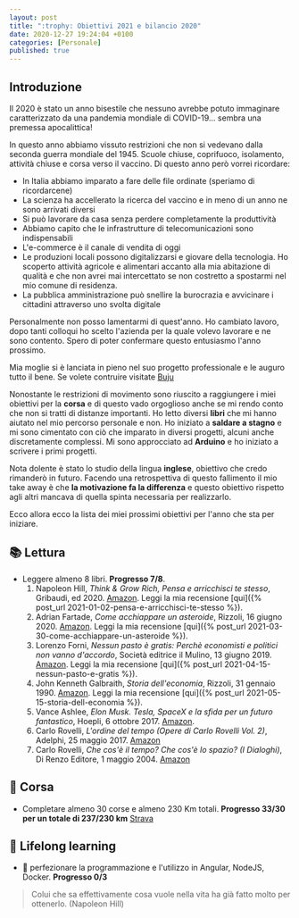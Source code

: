 ```yaml
---
layout: post
title: ":trophy: Obiettivi 2021 e bilancio 2020"
date: 2020-12-27 19:24:04 +0100
categories: [Personale]
published: true
---
```

## Introduzione
Il 2020 è stato un anno bisestile che nessuno avrebbe potuto immaginare caratterizzato da una pandemia mondiale di COVID-19... sembra una premessa apocalittica!

In questo anno abbiamo vissuto restrizioni che non si vedevano dalla seconda guerra mondiale del 1945. Scuole chiuse, coprifuoco, isolamento, attività chiuse e corsa verso il vaccino. Di questo anno però vorrei ricordare:

- In Italia abbiamo imparato a fare delle file ordinate (speriamo di ricordarcene)
- La scienza ha accellerato la ricerca del vaccino e in meno di un anno ne sono arrivati diversi
- Si può lavorare da casa senza perdere completamente la produttività
- Abbiamo capito che le infrastrutture di telecomunicazioni sono indispensabili
- L'e-commerce è il canale di vendita di oggi
- Le produzioni locali possono digitalizzarsi e giovare della tecnologia. Ho scoperto attività agricole e alimentari accanto alla mia abitazione di qualità e che non avrei mai intercettato se non costretto a spostarmi nel mio comune di residenza.
- La pubblica amministrazione può snellire la burocrazia e avvicinare i cittadini attraverso uno svolta digitale

Personalmente non posso lamentarmi di quest'anno. Ho cambiato lavoro, dopo tanti colloqui ho scelto l'azienda per la quale volevo lavorare e ne sono contento. Spero di poter confermare questo entusiasmo l'anno prossimo.

Mia moglie si è lanciata in pieno nel suo progetto professionale e le auguro tutto il bene. Se volete contruire visitate [Buju](www.buju.it)

Nonostante le restrizioni di movimento sono riuscito a raggiungere i miei obiettivi per la **corsa** e di questo vado orgoglioso anche se mi rendo conto che non si tratti di distanze importanti. Ho letto diversi **libri** che mi hanno aiutato nel mio percorso personale e non. Ho iniziato a **saldare a stagno** e mi sono cimentato con ciò che imparato in diversi progetti, alcuni anche discretamente complessi.
Mi sono approcciato ad **Arduino** e ho iniziato a scrivere i primi progetti.

Nota dolente è stato lo studio della lingua **inglese**, obiettivo che credo rimanderò in futuro. Facendo una retrospettiva di questo fallimento il mio take away è che **la motivazione fa la differenza** e questo obiettivo rispetto agli altri mancava di quella spinta necessaria per realizzarlo.

Ecco allora ecco la lista dei miei prossimi obiettivi per l'anno che sta per iniziare.

## :books: Lettura

- Leggere almeno 8 libri. **Progresso 7/8**.
  1. Napoleon Hill, _Think & Grow Rich, Pensa e arricchisci te stesso_, Gribaudi, ed 2020. [Amazon](https://www.amazon.it/Pensa-arricchisci-stesso-Edizione-annotazioni-ebook/dp/B00M0UJZR2/ref=msx_wsirn_v1_1/257-1351534-7918520?_encoding=UTF8&pd_rd_i=B00M0UJZR2&pd_rd_r=cc5ef4e6-f707-4b6c-9196-259c52b6d613&pd_rd_w=RYNqQ&pd_rd_wg=m1pKJ&pf_rd_p=732a019b-2de9-4dce-9a12-3f73f7679df0&pf_rd_r=TZ59B57TAJVTP1WF3CNE&psc=1&refRID=TZ59B57TAJVTP1WF3CNE). Leggi la mia recensione [qui]({% post_url 2021-01-02-pensa-e-arricchisci-te-stesso %}).
  2. Adrian Fartade, _Come acchiappare un asteroide_, Rizzoli, 16 giugno 2020. [Amazon](https://www.amazon.it/Come-acchiappare-asteroide-scoperta-aiuteranno-ebook/dp/B085PXXT3Z/ref=tmm_kin_swatch_0?_encoding=UTF8&qid=1610894353&sr=8-1). Leggi la mia recensione [qui]({% post_url 2021-03-30-come-acchiappare-un-asteroide %}).
  3. Lorenzo Forni, _Nessun pasto è gratis: Perchè economisti e politici non vanno d'accordo_, Società editrice il Mulino, 13 giugno 2019. [Amazon](https://www.amazon.it/Nessun-pasto-gratis-economisti-Contemporanea-ebook/dp/B07SN3TTFK/ref=tmm_kin_swatch_0?_encoding=UTF8&qid=1611606122&sr=8-1). Leggi la mia recensione [qui]({% post_url 2021-04-15-nessun-pasto-e-gratis %}).
  4. John Kenneth Galbraith, _Storia dell'economia_, Rizzoli, 31 gennaio 1990. [Amazon](https://www.amazon.it/Storia-delleconomia-John-Kenneth-Galbraith-ebook/dp/B00ZUU43NU/ref=tmm_kin_swatch_0?_encoding=UTF8&qid=1618760329&sr=8-1). Leggi la mia recensione [qui]({% post_url 2021-05-15-storia-dell-economia %}).
  5. Vance Ashlee, _Elon Musk. Tesla, SpaceX e la sfida per un futuro fantastico_, Hoepli, 6 ottobre 2017. [Amazon](https://www.amazon.it/Elon-Musk-SpaceX-futuro-fantastico-ebook/dp/B0769YSV6D/ref=tmm_kin_swatch_0?_encoding=UTF8&qid=1620747550&sr=8-1).
  6. Carlo Rovelli, _L'ordine del tempo (Opere di Carlo Rovelli Vol. 2)_, Adelphi, 25 maggio 2017. [Amazon](https://www.amazon.it/Lordine-tempo-Opere-Carlo-Rovelli-ebook/dp/B0727RMBK7/ref=sr_1_1?__mk_it_IT=%C3%85M%C3%85%C5%BD%C3%95%C3%91&dchild=1&keywords=L%27ordine+del+tempo+%28Opere+di+Carlo+Rovelli+Vol.+2%29&qid=1623354439&sr=8-1)
  7. Carlo Rovelli, _Che cos'è il tempo? Che cos'è lo spazio? (I Dialoghi)_, Di Renzo Editore, 1 maggio 2004. [Amazon](https://www.amazon.it/gp/product/B073JPJY93/ref=dbs_a_def_rwt_bibl_vppi_i7)

## :running: Corsa

- Completare almeno 30 corse e almeno 230 Km totali. **Progresso 33/30 per un totale di 237/230 km** [Strava](https://www.strava.com/athletes/27329378/training/log?feature=public-training-log)

## :rocket: Lifelong learning

- :space_invader: perfezionare la programmazione e l'utilizzo in Angular, NodeJS, Docker. **Progresso 0/3**

> Colui che sa effettivamente cosa vuole nella vita ha già fatto molto per ottenerlo. (Napoleon Hill)
